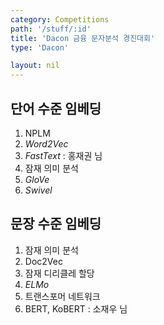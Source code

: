 ```yaml
---
category: Competitions
path: '/stuff/:id'
title: 'Dacon 금융 문자분석 경진대회'
type: 'Dacon'

layout: nil
---
```


## 단어 수준 임베딩
1. NPLM
2. *Word2Vec*
3. *FastText* : 홍재권 님
4. 잠재 의미 분석
5. *GloVe*
6. *Swivel*

## 문장 수준 임베딩
1. 잠재 의미 분석
2. Doc2Vec
3. 잠재 디리클레 할당
4. *ELMo*
5. 트랜스포머 네트워크
6. BERT, KoBERT : 소재우 님